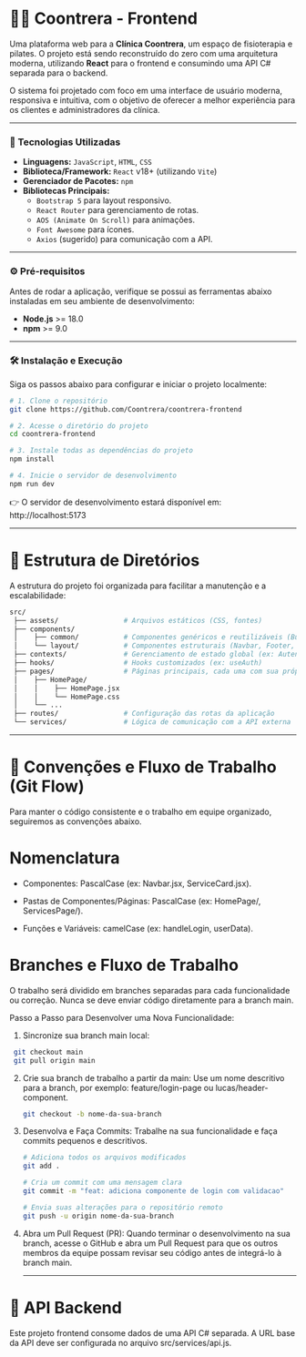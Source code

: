 # 🤸‍♀️ Coontrera - Frontend

Uma plataforma web para a **Clínica Coontrera**, um espaço de fisioterapia e pilates. O projeto está sendo reconstruído do zero com uma arquitetura moderna, utilizando **React** para o frontend e consumindo uma API C# separada para o backend.

O sistema foi projetado com foco em uma interface de usuário moderna, responsiva e intuitiva, com o objetivo de oferecer a melhor experiência para os clientes e administradores da clínica.

---

### 🚀 Tecnologias Utilizadas

* **Linguagens:** `JavaScript`, `HTML`, `CSS`
* **Biblioteca/Framework:** `React` v18+ (utilizando `Vite`)
* **Gerenciador de Pacotes:** `npm`
* **Bibliotecas Principais:**
    * `Bootstrap 5` para layout responsivo.
    * `React Router` para gerenciamento de rotas.
    * `AOS (Animate On Scroll)` para animações.
    * `Font Awesome` para ícones.
    * `Axios` (sugerido) para comunicação com a API.

---

### ⚙️ Pré-requisitos

Antes de rodar a aplicação, verifique se possui as ferramentas abaixo instaladas em seu ambiente de desenvolvimento:

* **Node.js** >= 18.0
* **npm** >= 9.0

---

### 🛠️ Instalação e Execução

Siga os passos abaixo para configurar e iniciar o projeto localmente:

```bash
# 1. Clone o repositório 
git clone https://github.com/Coontrera/coontrera-frontend

# 2. Acesse o diretório do projeto
cd coontrera-frontend

# 3. Instale todas as dependências do projeto
npm install

# 4. Inicie o servidor de desenvolvimento
npm run dev
```

👉 O servidor de desenvolvimento estará disponível em: http://localhost:5173

---

# 📂 Estrutura de Diretórios

A estrutura do projeto foi organizada para facilitar a manutenção e a escalabilidade:

```bash
src/
 ├── assets/                # Arquivos estáticos (CSS, fontes)
 ├── components/
 │    ├── common/           # Componentes genéricos e reutilizáveis (Button, Card)
 │    └── layout/           # Componentes estruturais (Navbar, Footer, Layout)
 ├── contexts/              # Gerenciamento de estado global (ex: Autenticação)
 ├── hooks/                 # Hooks customizados (ex: useAuth)
 ├── pages/                 # Páginas principais, cada uma com sua própria pasta
 │    ├── HomePage/
 │    │    ├── HomePage.jsx
 │    │    └── HomePage.css
 │    └── ...
 ├── routes/                # Configuração das rotas da aplicação
 └── services/              # Lógica de comunicação com a API externa
```

---

# 📌 Convenções e Fluxo de Trabalho (Git Flow)

Para manter o código consistente e o trabalho em equipe organizado, seguiremos as convenções abaixo.

# Nomenclatura
   * Componentes: PascalCase (ex: Navbar.jsx, ServiceCard.jsx).

   * Pastas de Componentes/Páginas: PascalCase (ex: HomePage/, ServicesPage/).

   * Funções e Variáveis: camelCase (ex: handleLogin, userData).

# Branches e Fluxo de Trabalho
O trabalho será dividido em branches separadas para cada funcionalidade ou correção. Nunca se deve enviar código diretamente para a branch main.

Passo a Passo para Desenvolver uma Nova Funcionalidade:

1. Sincronize sua branch main local:
   
  ```bash
   git checkout main
   git pull origin main
   ```

2. Crie sua branch de trabalho a partir da main:
   Use um nome descritivo para a branch, por exemplo: feature/login-page ou lucas/header-component.
   
   ```bash
   git checkout -b nome-da-sua-branch
   ```
   
3. Desenvolva e Faça Commits:
   Trabalhe na sua funcionalidade e faça commits pequenos e descritivos.

   ```bash
   # Adiciona todos os arquivos modificados
   git add .
   
   # Cria um commit com uma mensagem clara
   git commit -m "feat: adiciona componente de login com validacao"
   
   # Envia suas alterações para o repositório remoto
   git push -u origin nome-da-sua-branch   
   ```

4. Abra um Pull Request (PR):
   Quando terminar o desenvolvimento na sua branch, acesse o GitHub e abra um Pull Request para que os outros membros da equipe possam revisar seu código antes de integrá-lo à branch main.

   ---

# 🔗 API Backend
Este projeto frontend consome dados de uma API C# separada. A URL base da API deve ser configurada no arquivo src/services/api.js.
   
